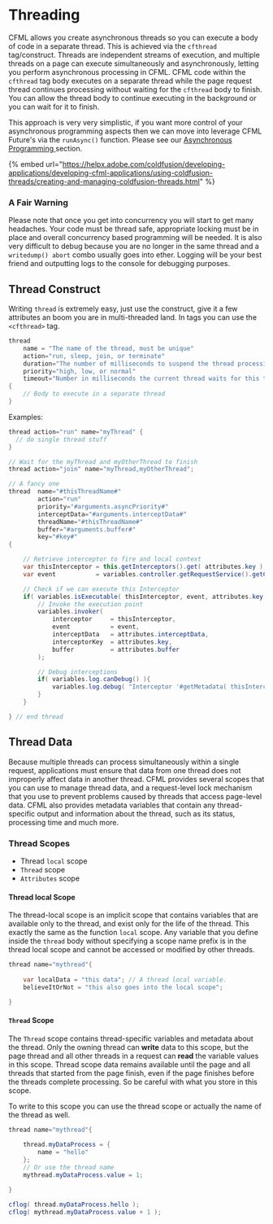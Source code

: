 # Threading

CFML allows you create asynchronous threads so you can execute a body of code in a separate thread.  This is achieved via the `cfthread` tag/construct.  Threads are independent streams of execution, and multiple threads on a page can execute simultaneously and asynchronously, letting you perform asynchronous processing in CFML. CFML code within the `cfthread` tag body executes on a separate thread while the page request thread continues processing without waiting for the `cfthread` body to finish.  You can allow the thread body to continue executing in the background or you can wait for it to finish.

This approach is very very simplistic, if you want more control of your asynchronous programming aspects then we can move into leverage CFML Future's via the `runAsync()` function. Please see our [Asynchronous Programming ](../beyond-the-100/asynchronous-programming.md)section.

{% embed url="https://helpx.adobe.com/coldfusion/developing-applications/developing-cfml-applications/using-coldfusion-threads/creating-and-managing-coldfusion-threads.html" %}

### A Fair Warning

Please note that once you get into concurrency you will start to get many headaches.  Your code must be thread safe, appropriate locking must be in place and overall concurrency based programming will be needed.  It is also very difficult to debug because you are no longer in the same thread and a `writedump() abort` combo usually goes into ether.  Logging will be your best friend and outputting logs to the console for debugging purposes.

## Thread Construct

Writing `thread` is extremely easy, just use the construct, give it a few attributes an boom you are in multi-threaded land.  In tags you can use the `<cfthread>` tag.

```java
thread
    name = "The name of the thread, must be unique"
    action="run, sleep, join, or terminate"
    duration="The number of milliseconds to suspend the thread processing"
    priority="high, low, or normal"
    timeout="Number in milliseconds the current thread waits for this thread to finish."
{
    // Body to execute in a separate thread
}
```

Examples:

```java
thread action="run" name="myThread" {
  // do single thread stuff 
} 

// Wait for the myThread and myOtherThread to finish
thread action="join" name="myThread,myOtherThread";

// A fancy one
thread 	name="#thisThreadName#"
		action="run"
		priority="#arguments.asyncPriority#"
		interceptData="#arguments.interceptData#"
		threadName="#thisThreadName#"
		buffer="#arguments.buffer#"
		key="#key#"
{

	// Retrieve interceptor to fire and local context
	var thisInterceptor = this.getInterceptors().get( attributes.key );
	var event 			= variables.controller.getRequestService().getContext();

	// Check if we can execute this Interceptor
	if( variables.isExecutable( thisInterceptor, event, attributes.key ) ){
		// Invoke the execution point
		variables.invoker(
			interceptor 	= thisInterceptor,
			event 			= event,
			interceptData 	= attributes.interceptData,
			interceptorKey 	= attributes.key,
			buffer 			= attributes.buffer
		);

		// Debug interceptions
		if( variables.log.canDebug() ){
			variables.log.debug( "Interceptor '#getMetadata( thisInterceptor ).name#' fired in asyncAll chain: '#this.getState()#'" );
		}
	}

} // end thread
```

## Thread Data

Because multiple threads can process simultaneously within a single request, applications must ensure that data from one thread does not improperly affect data in another thread. CFML provides several scopes that you can use to manage thread data, and a request-level lock mechanism that you use to prevent problems caused by threads that access page-level data. CFML also provides metadata variables that contain any thread-specific output and information about the thread, such as its status,  processing time and much more.

### Thread Scopes

* Thread `local` scope
* `Thread` scope
* `Attributes` scope

#### Thread local Scope

The thread-local scope is an implicit scope that contains variables that are available only to the thread, and exist only for the life of the thread.  This exactly the same as the function `local` scope. Any variable that you define inside the `thread` body without specifying a scope name prefix is in the thread local scope and cannot be accessed or modified by other threads.

```java
thread name="mythread"{
    
    var localData = "this data"; // A thread local variable.
    believeItOrNot = "this also goes into the local scope";

}
```

#### `Thread` Scope

The `Thread` scope contains thread-specific variables and metadata about the thread. Only the owning thread can **write** data to this scope, but the page thread and all other threads in a request can **read** the variable values in this scope. Thread scope data remains available until the page and all threads that started from the page finish, even if the page finishes before the threads complete processing. So be careful with what you store in this scope.

To write to this scope you can use the thread scope or actually the name of the thread as well.

```java
thread name="mythread"{
    
    thread.myDataProcess = {
        name = "hello"
    };
    // Or use the thread name
    mythread.myDataProcess.value = 1;

}

cflog( thread.myDataProcess.hello );
cflog( mythread.myDataProcess.value + 1 );
```

